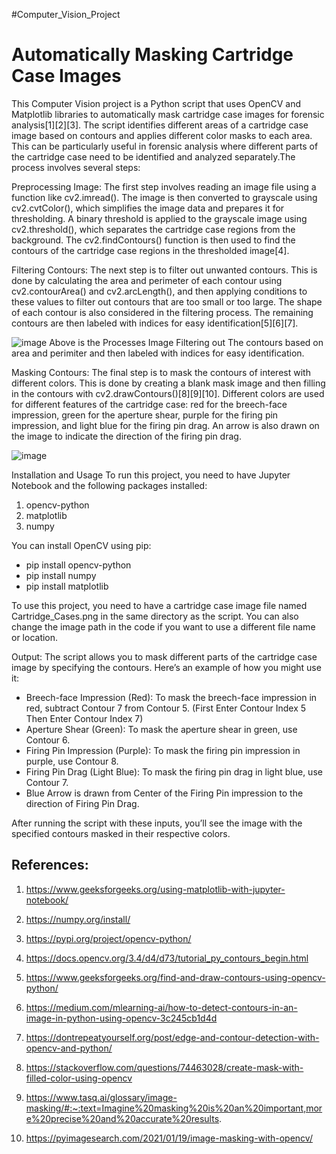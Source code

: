 #Computer_Vision_Project

# Automatically Masking Cartridge Case Images
This Computer Vision project is a Python script that uses OpenCV and Matplotlib libraries to automatically mask cartridge case images for forensic analysis[1][2][3]. The script identifies different areas of a cartridge case image based on contours and applies different color masks to each area. This can be particularly useful in forensic analysis where different parts of the cartridge case need to be identified and analyzed separately.The process involves several steps:

Preprocessing Image: The first step involves reading an image file using a function like cv2.imread(). The image is then converted to grayscale using cv2.cvtColor(), which simplifies the image data and prepares it for thresholding. A binary threshold is applied to the grayscale image using cv2.threshold(), which separates the cartridge case regions from the background. The cv2.findContours() function is then used to find the contours of the cartridge case regions in the thresholded image[4].

Filtering Contours: The next step is to filter out unwanted contours. This is done by calculating the area and perimeter of each contour using cv2.contourArea() and cv2.arcLength(), and then applying conditions to these values to filter out contours that are too small or too large. The shape of each contour is also considered in the filtering process. The remaining contours are then labeled with indices for easy identification[5][6][7].


![image](https://github.com/mohammedtareeq786/Computer_Vision_Project/assets/133824825/60b1e6b8-7a3b-4da3-a59a-3eb24f9cc465)
Above is the Processes Image Filtering out The contours based on area and perimiter and then labeled with indices for easy identification.

Masking Contours: The final step is to mask the contours of interest with different colors. This is done by creating a blank mask image and then filling in the contours with cv2.drawContours()[8][9][10]. Different colors are used for different features of the cartridge case: red for the breech-face impression, green for the aperture shear, purple for the firing pin impression, and light blue for the firing pin drag. An arrow is also drawn on the image to indicate the direction of the firing pin drag.

![image](https://github.com/mohammedtareeq786/Computer_Vision_Project/assets/133824825/80bdcc3f-01bf-41e1-8565-2cc44c69adab)


Installation and Usage
To run this project, you need to have Jupyter Notebook and the following packages installed:

1. opencv-python
2. matplotlib
3. numpy 

You can install OpenCV using pip:

- pip install opencv-python
- pip install numpy
- pip install matplotlib

To use this project, you need to have a cartridge case image file named Cartridge_Cases.png in the same directory as the script. You can also change the image path in the code if you want to use a different file name or location.

Output:
The script allows you to mask different parts of the cartridge case image by specifying the contours. Here’s an example of how you might use it:

- Breech-face Impression (Red): To mask the breech-face impression in red, subtract Contour 7 from Contour 5. (First Enter Contour Index 5 Then Enter Contour Index 7)
- Aperture Shear (Green): To mask the aperture shear in green, use Contour 6.
- Firing Pin Impression (Purple): To mask the firing pin impression in purple, use Contour 8.
- Firing Pin Drag (Light Blue): To mask the firing pin drag in light blue, use Contour 7.
- Blue Arrow is drawn from Center of the Firing Pin impression to the direction of Firing Pin Drag.

After running the script with these inputs, you’ll see the image with the specified contours masked in their respective colors.

## References:


1. https://www.geeksforgeeks.org/using-matplotlib-with-jupyter-notebook/
2. https://numpy.org/install/
3. https://pypi.org/project/opencv-python/

4. https://docs.opencv.org/3.4/d4/d73/tutorial_py_contours_begin.html
5. https://www.geeksforgeeks.org/find-and-draw-contours-using-opencv-python/
6. https://medium.com/mlearning-ai/how-to-detect-contours-in-an-image-in-python-using-opencv-3c245cb1d4d
7. https://dontrepeatyourself.org/post/edge-and-contour-detection-with-opencv-and-python/

8. https://stackoverflow.com/questions/74463028/create-mask-with-filled-color-using-opencv
9. https://www.tasq.ai/glossary/image-masking/#:~:text=Imagine%20masking%20is%20an%20important,more%20precise%20and%20accurate%20results.
10. https://pyimagesearch.com/2021/01/19/image-masking-with-opencv/




